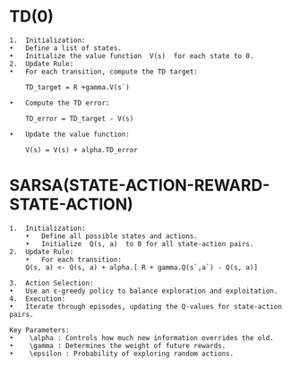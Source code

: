 # TD(0)
	1.	Initialization:
	•	Define a list of states.
	•	Initialize the value function  V(s)  for each state to 0.
	2.	Update Rule:
	•	For each transition, compute the TD target:

		TD_target = R +gamma.V(s`)

	•	Compute the TD error:

		TD_error = TD_target - V(s)

	•	Update the value function:

		V(s) = V(s) + alpha.TD_error


# SARSA(STATE-ACTION-REWARD-STATE-ACTION)
	1.	Initialization:
		•	Define all possible states and actions.
		•	Initialize  Q(s, a)  to 0 for all state-action pairs.
	2.	Update Rule:
		•	For each transition:
		Q(s, a) <- Q(s, a) + alpha.[ R + gamma.Q(s`,a`) - Q(s, a)]

	3.	Action Selection:
	•	Use an ε-greedy policy to balance exploration and exploitation.
	4.	Execution:
	•	Iterate through episodes, updating the Q-values for state-action pairs.
	
	Key Parameters:
	•	 \alpha : Controls how much new information overrides the old.
	•	 \gamma : Determines the weight of future rewards.
	•	 \epsilon : Probability of exploring random actions.